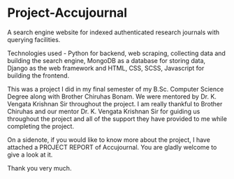 # Project-Accujournal
A search engine website for indexed authenticated research journals with querying facilities.

Technologies used - Python for backend, web scraping, collecting data and building the search engine, MongoDB as a database for storing data, 
Django as the web framework and HTML, CSS, SCSS, Javascript for building the frontend.

This was a project I did in my final semester of my B.Sc. Computer Science Degree along with Brother Chiruhas Bonam.
We were mentored by Dr. K. Vengata Krishnan Sir throughout the project.
I am really thankful to Brother Chiruhas and our mentor Dr. K. Vengata Krishnan Sir for guiding us throughout the project and 
all of the support they have provided to me while completing the project.



On a sidenote, if you would like to know more about the project, I have attached a PROJECT REPORT of Accujournal.
You are gladly welcome to give a look at it.

Thank you very much.


